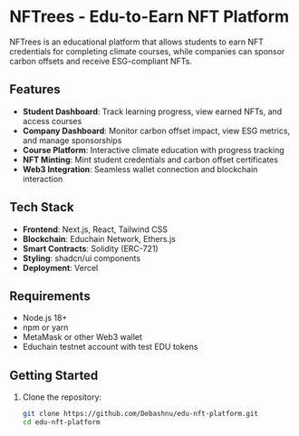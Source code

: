 # NFTrees - Edu-to-Earn NFT Platform

NFTrees is an educational platform that allows students to earn NFT credentials for completing climate courses, while companies can sponsor carbon offsets and receive ESG-compliant NFTs.

## Features

- **Student Dashboard**: Track learning progress, view earned NFTs, and access courses
- **Company Dashboard**: Monitor carbon offset impact, view ESG metrics, and manage sponsorships
- **Course Platform**: Interactive climate education with progress tracking
- **NFT Minting**: Mint student credentials and carbon offset certificates
- **Web3 Integration**: Seamless wallet connection and blockchain interaction

## Tech Stack

- **Frontend**: Next.js, React, Tailwind CSS
- **Blockchain**: Educhain Network, Ethers.js
- **Smart Contracts**: Solidity (ERC-721)
- **Styling**: shadcn/ui components
- **Deployment**: Vercel

## Requirements

- Node.js 18+
- npm or yarn
- MetaMask or other Web3 wallet
- Educhain testnet account with test EDU tokens

## Getting Started

1. Clone the repository:
   ```bash
   git clone https://github.com/Debashnu/edu-nft-platform.git
   cd edu-nft-platform

